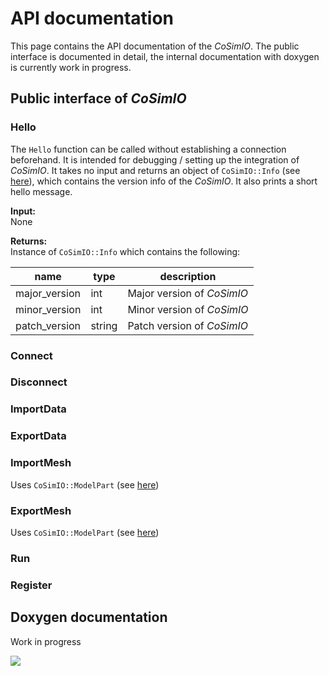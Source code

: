# API documentation

This page contains the API documentation of the _CoSimIO_. The public interface is documented in detail, the internal documentation with doxygen is currently work in progress.

## Public interface of _CoSimIO_

### Hello
The `Hello` function can be called without establishing a connection beforehand. It is intended for debugging / setting up the integration of _CoSimIO_. It takes no input and returns an object of `CoSimIO::Info` (see [here](../info/info_cpp.md)), which contains the version info of the _CoSimIO_. It also prints a short hello message.

**Input:**\
None

**Returns:**\
Instance of `CoSimIO::Info` which contains the following:

| name | type | description |
|---|---|---|
| major_version | int    | Major version of _CoSimIO_ |
| minor_version | int    | Minor version of _CoSimIO_ |
| patch_version | string | Patch version of _CoSimIO_ |


### Connect

### Disconnect

### ImportData

### ExportData

### ImportMesh
Uses `CoSimIO::ModelPart` (see [here](../model_part/model_part_cpp.md))

### ExportMesh
Uses `CoSimIO::ModelPart` (see [here](../model_part/model_part_cpp.md))

### Run

### Register

## Doxygen documentation

Work in progress

![](https://media.giphy.com/media/3o7btQ0NH6Kl8CxCfK/giphy.gif)
